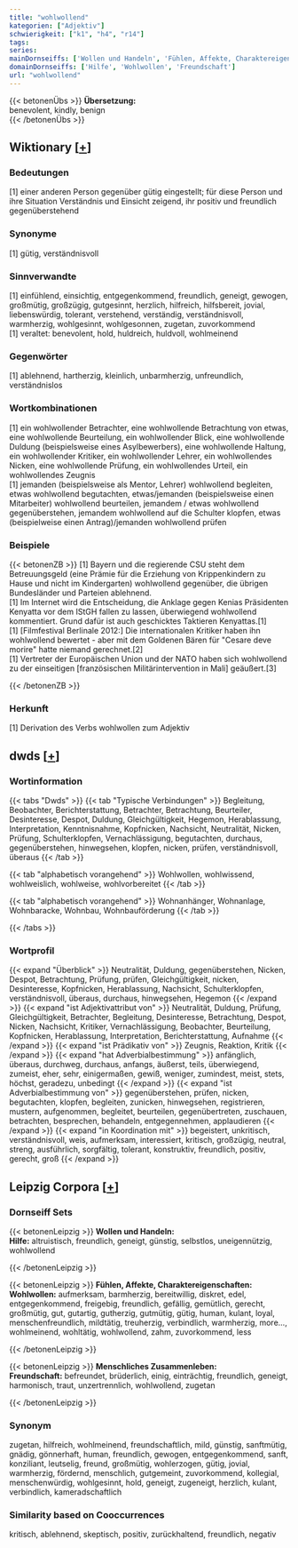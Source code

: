```yaml
---
title: "wohlwollend"
kategorien: ["Adjektiv"]
schwierigkeit: ["k1", "h4", "r14"]
tags:
series:
mainDornseiffs: ['Wollen und Handeln', 'Fühlen, Affekte, Charaktereigenschaften', 'Menschliches Zusammenleben']
domainDornseiffs: ['Hilfe', 'Wohlwollen', 'Freundschaft']
url: "wohlwollend"
---
```


{{< betonenÜbs >}}
**Übersetzung:**  
benevolent, kindly, benign  
{{< /betonenÜbs >}}

## Wiktionary [[+](https://de.wiktionary.org/wiki/wohlwollend)]

### Bedeutungen
[1] einer anderen Person gegenüber gütig eingestellt; für diese Person und ihre Situation Verständnis und Einsicht zeigend, ihr positiv und freundlich gegenüberstehend  

### Synonyme
[1] gütig, verständnisvoll  

### Sinnverwandte
[1] einfühlend, einsichtig, entgegenkommend, freundlich, geneigt, gewogen, großmütig, großzügig, gutgesinnt, herzlich, hilfreich, hilfsbereit, jovial, liebenswürdig, tolerant, verstehend, verständig, verständnisvoll, warmherzig, wohlgesinnt, wohlgesonnen, zugetan, zuvorkommend  
[1] veraltet: benevolent, hold, huldreich, huldvoll, wohlmeinend  

### Gegenwörter
[1] ablehnend, hartherzig, kleinlich, unbarmherzig, unfreundlich, verständnislos  

### Wortkombinationen
[1] ein wohlwollender Betrachter, eine wohlwollende Betrachtung von etwas, eine wohlwollende Beurteilung, ein wohlwollender Blick, eine wohlwollende Duldung (beispielsweise eines Asylbewerbers), eine wohlwollende Haltung, ein wohlwollender Kritiker, ein wohlwollender Lehrer, ein wohlwollendes Nicken, eine wohlwollende Prüfung, ein wohlwollendes Urteil, ein wohlwollendes Zeugnis  
[1] jemanden (beispielsweise als Mentor, Lehrer) wohlwollend begleiten, etwas wohlwollend begutachten, etwas/jemanden (beispielsweise einen Mitarbeiter) wohlwollend beurteilen, jemandem / etwas wohlwollend gegenüberstehen, jemandem wohlwollend auf die Schulter klopfen, etwas (beispielweise einen Antrag)/jemanden wohlwollend prüfen  

### Beispiele
{{< betonenZB >}}
[1] Bayern und die regierende CSU steht dem Betreuungsgeld (eine Prämie für die Erziehung von Krippenkindern zu Hause und nicht im Kindergarten) wohlwollend gegenüber, die übrigen Bundesländer und Parteien ablehnend.  
[1] Im Internet wird die Entscheidung, die Anklage gegen Kenias Präsidenten Kenyatta vor dem IStGH fallen zu lassen, überwiegend wohlwollend kommentiert. Grund dafür ist auch geschicktes Taktieren Kenyattas.[1]  
[1] [Filmfestival Berlinale 2012:] Die internationalen Kritiker haben ihn wohlwollend bewertet - aber mit dem Goldenen Bären für "Cesare deve morire" hatte niemand gerechnet.[2]  
[1] Vertreter der Europäischen Union und der NATO haben sich wohlwollend zu der einseitigen [französischen Militärintervention in Mali] geäußert.[3]  

{{< /betonenZB >}}
### Herkunft
[1] Derivation des Verbs wohlwollen zum Adjektiv  



## dwds [[+](https://www.dwds.de/wb/wohlwollend)]

### Wortinformation
{{< tabs "Dwds" >}}
{{< tab "Typische Verbindungen" >}}
Begleitung, Beobachter, Berichterstattung, Betrachter, Betrachtung, Beurteiler, Desinteresse, Despot, Duldung, Gleichgültigkeit, Hegemon, Herablassung, Interpretation, Kenntnisnahme, Kopfnicken, Nachsicht, Neutralität, Nicken, Prüfung, Schulterklopfen, Vernachlässigung, begutachten, durchaus, gegenüberstehen, hinwegsehen, klopfen, nicken, prüfen, verständnisvoll, überaus
{{< /tab >}}

{{< tab "alphabetisch vorangehend" >}}
Wohlwollen, wohlwissend, wohlweislich, wohlweise, wohlvorbereitet
{{< /tab >}}

{{< tab "alphabetisch vorangehend" >}}
Wohnanhänger, Wohnanlage, Wohnbaracke, Wohnbau, Wohnbauförderung
{{< /tab >}}

{{< /tabs >}}

### Wortprofil
{{< expand "Überblick" >}} Neutralität, Duldung, gegenüberstehen, Nicken, Despot, Betrachtung, Prüfung, prüfen, Gleichgültigkeit, nicken, Desinteresse, Kopfnicken, Herablassung, Nachsicht, Schulterklopfen, verständnisvoll, überaus, durchaus, hinwegsehen, Hegemon {{< /expand >}}
{{< expand "ist Adjektivattribut von" >}} Neutralität, Duldung, Prüfung, Gleichgültigkeit, Betrachter, Begleitung, Desinteresse, Betrachtung, Despot, Nicken, Nachsicht, Kritiker, Vernachlässigung, Beobachter, Beurteilung, Kopfnicken, Herablassung, Interpretation, Berichterstattung, Aufnahme {{< /expand >}}
{{< expand "ist Prädikativ von" >}} Zeugnis, Reaktion, Kritik {{< /expand >}}
{{< expand "hat Adverbialbestimmung" >}} anfänglich, überaus, durchweg, durchaus, anfangs, äußerst, teils, überwiegend, zumeist, eher, sehr, einigermaßen, gewiß, weniger, zumindest, meist, stets, höchst, geradezu, unbedingt {{< /expand >}}
{{< expand "ist Adverbialbestimmung von" >}} gegenüberstehen, prüfen, nicken, begutachten, klopfen, begleiten, zunicken, hinwegsehen, registrieren, mustern, aufgenommen, begleitet, beurteilen, gegenübertreten, zuschauen, betrachten, besprechen, behandeln, entgegennehmen, applaudieren {{< /expand >}}
{{< expand "in Koordination mit" >}} begeistert, unkritisch, verständnisvoll, weis, aufmerksam, interessiert, kritisch, großzügig, neutral, streng, ausführlich, sorgfältig, tolerant, konstruktiv, freundlich, positiv, gerecht, groß {{< /expand >}}

## Leipzig Corpora [[+](https://corpora.uni-leipzig.de/en/res?word=wohlwollend&corpusId=deu_newscrawl-public_2018)]

### Dornseiff Sets
{{< betonenLeipzig >}}
**Wollen und Handeln:**  
**Hilfe:** altruistisch, freundlich, geneigt, günstig, selbstlos, uneigennützig, wohlwollend  

{{< /betonenLeipzig >}}


{{< betonenLeipzig >}}
**Fühlen, Affekte, Charaktereigenschaften:**  
**Wohlwollen:** aufmerksam, barmherzig, bereitwillig, diskret, edel, entgegenkommend, freigebig, freundlich, gefällig, gemütlich, gerecht, großmütig, gut, gutartig, gutherzig, gutmütig, gütig, human, kulant, loyal, menschenfreundlich, mildtätig, treuherzig, verbindlich, warmherzig, more..., wohlmeinend, wohltätig, wohlwollend, zahm, zuvorkommend, less  

{{< /betonenLeipzig >}}


{{< betonenLeipzig >}}
**Menschliches Zusammenleben:**  
**Freundschaft:** befreundet, brüderlich, einig, einträchtig, freundlich, geneigt, harmonisch, traut, unzertrennlich, wohlwollend, zugetan  

{{< /betonenLeipzig >}}

### Synonym
zugetan, hilfreich, wohlmeinend, freundschaftlich, mild, günstig, sanftmütig, gnädig, gönnerhaft, human, freundlich, gewogen, entgegenkommend, sanft, konziliant, leutselig, freund, großmütig, wohlerzogen, gütig, jovial, warmherzig, fördernd, menschlich, gutgemeint, zuvorkommend, kollegial, menschenwürdig, wohlgesinnt, hold, geneigt, zugeneigt, herzlich, kulant, verbindlich, kameradschaftlich


### Similarity based on Cooccurrences
kritisch, ablehnend, skeptisch, positiv, zurückhaltend, freundlich, negativ

